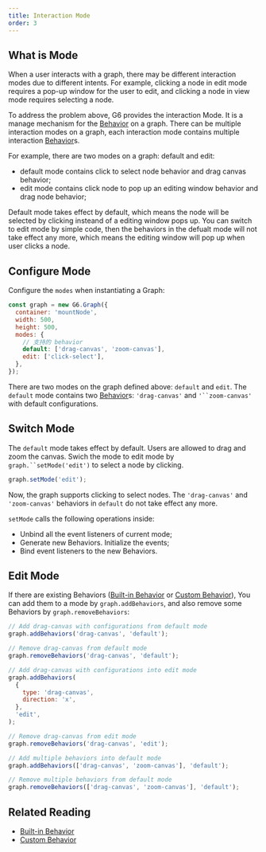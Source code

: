 ```yaml
---
title: Interaction Mode
order: 3
---
```


## What is Mode

When a user interacts with a graph, there may be different interaction modes due to different intents. For example, clicking a node in edit mode requires a pop-up window for the user to edit, and clicking a node in view mode requires selecting a node.

To address the problem above, G6 provides the interaction Mode. It is a manage mechanism for the [Behavior](/en/docs/manual/middle/states/defaultBehavior) on a graph. There can be multiple interaction modes on a graph, each interaction mode contains multiple interaction [Behavior](/en/docs/manual/middle/states/defaultBehavior)s.

For example, there are two modes on a graph: default and edit:

- default mode contains click to select node behavior and drag canvas behavior;
- edit mode contains click node to pop up an editing window behavior and drag node behavior;

Default mode takes effect by default, which means the node will be selected by clicking insteand of a editing window pops up. You can switch to edit mode by simple code, then the behaviors in the defualt mode will not take effect any more, which means the editing window will pop up when user clicks a node.

## Configure Mode

Configure the `modes` when instantiating a Graph:

```javascript
const graph = new G6.Graph({
  container: 'mountNode',
  width: 500,
  height: 500,
  modes: {
    // 支持的 behavior
    default: ['drag-canvas', 'zoom-canvas'],
    edit: ['click-select'],
  },
});
```

There are two modes on the graph defined above: `default` and `edit`. The `default` mode contains two [Behavior](/en/docs/manual/middle/states/defaultBehavior)s: `'drag-canvas'` and ` '``zoom-canvas' ` with default configurations.

## Switch Mode

The `default` mode takes effect by default. Users are allowed to drag and zoom the canvas. Swich the mode to edit mode by ` graph.``setMode('edit') ` to select a node by clicking.

```javascript
graph.setMode('edit');
```

Now, the graph supports clicking to select nodes. The `'drag-canvas'` and `'zoom-canvas'` behaviors in `default` do not take effect any more.

`setMode` calls the following operations inside:

- Unbind all the event listeners of current mode;
- Generate new Behaviors. Initialize the events;
- Bind event listeners to the new Behaviors.

## Edit Mode

If there are existing Behaviors ([Built-in Behavior](/en/docs/manual/middle/states/defaultBehavior) or [Custom Behavior](/en/docs/manual/advanced/custom-behavior)), You can add them to a mode by `graph.addBehaviors`, and also remove some Behaviors by `graph.removeBehaviors`:

```javascript
// Add drag-canvas with configurations from default mode
graph.addBehaviors('drag-canvas', 'default');

// Remove drag-canvas from default mode
graph.removeBehaviors('drag-canvas', 'default');

// Add drag-canvas with configurations into edit mode
graph.addBehaviors(
  {
    type: 'drag-canvas',
    direction: 'x',
  },
  'edit',
);

// Remove drag-canvas from edit mode
graph.removeBehaviors('drag-canvas', 'edit');

// Add multiple behaviors into default mode
graph.addBehaviors(['drag-canvas', 'zoom-canvas'], 'default');

// Remove multiple behaviors from default mode
graph.removeBehaviors(['drag-canvas', 'zoom-canvas'], 'default');
```

## Related Reading

- [Built-in Behavior](/en/docs/manual/middle/states/defaultBehavior)
- [Custom Behavior](/en/docs/manual/advanced/custom-behavior)
